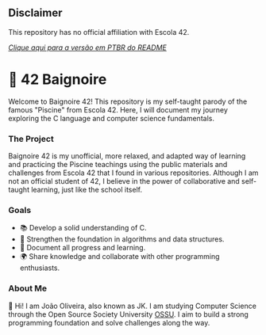 ## Disclaimer

This repository has no official affiliation with Escola 42.

[*Clique aqui para a versão em PTBR do README*](README.md)

# 🛁 42 Baignoire

Welcome to Baignoire 42! This repository is my self-taught parody of the famous "Piscine" from Escola 42. Here, I will document my journey exploring the C language and computer science fundamentals.

### The Project

Baignoire 42 is my unofficial, more relaxed, and adapted way of learning and practicing the Piscine teachings using the public materials and challenges from Escola 42 that I found in various repositories. Although I am not an official student of 42, I believe in the power of collaborative and self-taught learning, just like the school itself.

### Goals

- 📚 Develop a solid understanding of C.
- 🧠 Strengthen the foundation in algorithms and data structures.
- 📝 Document all progress and learning.
- 🌍 Share knowledge and collaborate with other programming enthusiasts.

### About Me

👋 Hi! I am João Oliveira, also known as JK. I am studying Computer Science through the Open Source Society University [OSSU](https://github.com/ossu/computer-science). I aim to build a strong programming foundation and solve challenges along the way.

